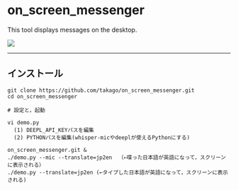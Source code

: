 # on_screen_messenger
This tool displays messages on the desktop.

![](https://youtu.be/0LAD8-ASEgw)

----
## インストール
```
git clone https://github.com/takago/on_screen_messenger.git
cd on_screen_messenger

# 設定と，起動

vi demo.py 
  (1) DEEPL_API_KEYパスを編集
  (2) PYTHONパスを編集(whisper-micやdeeplが使えるPythonにする)

on_screen_messenger.git &
./demo.py --mic --translate=jp2en  （←喋った日本語が英語になって，スクリーンに表示される）
./demo.py --translate=jp2en (←タイプした日本語が英語になって，スクリーンに表示される)
```
